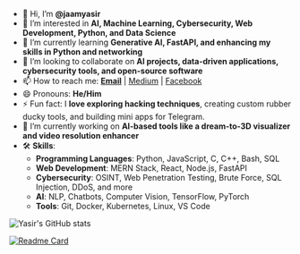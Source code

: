 - 👋 Hi, I’m **@jaamyasir**  
- 👀 I’m interested in **AI, Machine Learning, Cybersecurity, Web Development, Python, and Data Science**  
- 🌱 I’m currently learning **Generative AI, FastAPI, and enhancing my skills in Python and networking**  
- 💞️ I’m looking to collaborate on **AI projects, data-driven applications, cybersecurity tools, and open-source software**  
- 📫 How to reach me: **[Email](mailto:teamhackpulse@duck.com)** | [Medium](https://jamyasir.medium.com) | [Facebook](https://www.facebook.com/jamyasir0010)  
- 😄 Pronouns: **He/Him**  
- ⚡ Fun fact: I **love exploring hacking techniques**, creating custom rubber ducky tools, and building mini apps for Telegram.  
- 🔭 I’m currently working on **AI-based tools like a dream-to-3D visualizer and video resolution enhancer**  
- 🛠️ **Skills**:  
  - **Programming Languages**: Python, JavaScript, C, C++, Bash, SQL  
  - **Web Development**: MERN Stack, React, Node.js, FastAPI  
  - **Cybersecurity**: OSINT, Web Penetration Testing, Brute Force, SQL Injection, DDoS, and more  
  - **AI**: NLP, Chatbots, Computer Vision, TensorFlow, PyTorch  
  - **Tools**: Git, Docker, Kubernetes, Linux, VS Code  

<!---
jaamyasir/jaamyasir is a ✨ special ✨ repository because its `README.md` (this file) appears on your GitHub profile.
You can click the Preview link to take a look at your changes.
--->

![Yasir's GitHub stats](https://github-readme-stats.vercel.app/api?username=jaamyasir&show_icons=true&theme=radical)


[![Readme Card](https://github-readme-stats.vercel.app/api/pin/?username=jaamyasir&repo=github-readme-stats)](https://github.com/jaamyasir/github-readme-stats)
